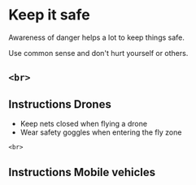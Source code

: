 # Keep it safe

Awareness of danger helps a lot to keep things safe.

Use common sense and don't hurt yourself or others.

## `<br>`

## Instructions Drones

- Keep nets closed when flying a drone
- Wear safety goggles when entering the fly zone

`<br>`

## Instructions Mobile vehicles
